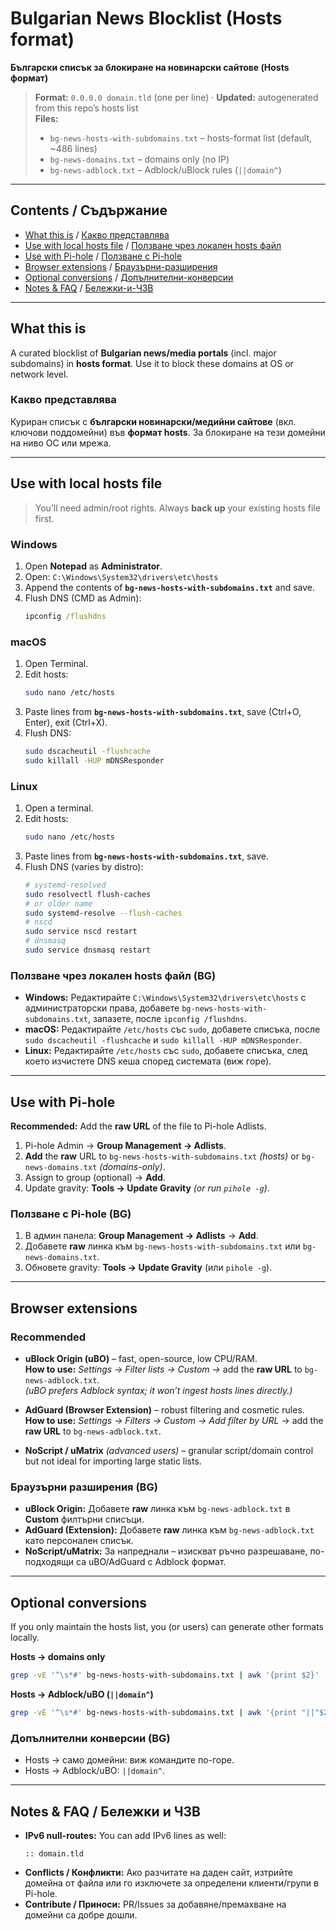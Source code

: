 # Bulgarian News Blocklist (Hosts format)
**Български списък за блокиране на новинарски сайтове (Hosts формат)**

> **Format:** `0.0.0.0 domain.tld` (one per line) · **Updated:** autogenerated from this repo’s hosts list  
> **Files:**  
> - `bg-news-hosts-with-subdomains.txt` – hosts-format list (default, ~486 lines)  
> - `bg-news-domains.txt` – domains only (no IP)  
> - `bg-news-adblock.txt` – Adblock/uBlock rules (`||domain^`)  

---

## Contents / Съдържание
- [What this is](#what-this-is) / [Какво представлява](#какво-представлява)
- [Use with local hosts file](#use-with-local-hosts-file) / [Ползване чрез локален hosts файл](#ползване-чрез-локален-hosts-файл)
- [Use with Pi-hole](#use-with-pi-hole) / [Ползване с Pi-hole](#ползване-с-pi-hole)
- [Browser extensions](#browser-extensions) / [Браузърни-разширения](#браузърни-разширения)
- [Optional conversions](#optional-conversions) / [Допълнителни-конверсии](#допълнителни-конверсии)
- [Notes & FAQ](#notes--faq) / [Бележки-и-ЧЗВ](#бележки-и-чзв)

---

## What this is
A curated blocklist of **Bulgarian news/media portals** (incl. major subdomains) in **hosts format**. Use it to block these domains at OS or network level.

### Какво представлява
Куриран списък с **български новинарски/медийни сайтове** (вкл. ключови поддомейни) във **формат hosts**. За блокиране на тези домейни на ниво ОС или мрежа.

---

## Use with local hosts file
> You’ll need admin/root rights. Always **back up** your existing hosts file first.

### Windows
1. Open **Notepad** as **Administrator**.  
2. Open: `C:\Windows\System32\drivers\etc\hosts`  
3. Append the contents of **`bg-news-hosts-with-subdomains.txt`** and save.  
4. Flush DNS (CMD as Admin):
   ```bat
   ipconfig /flushdns
   ```

### macOS
1. Open Terminal.  
2. Edit hosts:
   ```bash
   sudo nano /etc/hosts
   ```
3. Paste lines from **`bg-news-hosts-with-subdomains.txt`**, save (Ctrl+O, Enter), exit (Ctrl+X).  
4. Flush DNS:
   ```bash
   sudo dscacheutil -flushcache
   sudo killall -HUP mDNSResponder
   ```

### Linux
1. Open a terminal.  
2. Edit hosts:
   ```bash
   sudo nano /etc/hosts
   ```
3. Paste lines from **`bg-news-hosts-with-subdomains.txt`**, save.  
4. Flush DNS (varies by distro):
   ```bash
   # systemd-resolved
   sudo resolvectl flush-caches
   # or older name
   sudo systemd-resolve --flush-caches
   # nscd
   sudo service nscd restart
   # dnsmasq
   sudo service dnsmasq restart
   ```

### Ползване чрез локален hosts файл (BG)
- **Windows:** Редактирайте `C:\Windows\System32\drivers\etc\hosts` с администраторски права, добавете `bg-news-hosts-with-subdomains.txt`, запазете, после `ipconfig /flushdns`.  
- **macOS:** Редактирайте `/etc/hosts` със `sudo`, добавете списъка, после `sudo dscacheutil -flushcache` и `sudo killall -HUP mDNSResponder`.  
- **Linux:** Редактирайте `/etc/hosts` със `sudo`, добавете списъка, след което изчистете DNS кеша според системата (виж горе).

---

## Use with Pi-hole
**Recommended:** Add the **raw URL** of the file to Pi-hole Adlists.

1. Pi-hole Admin → **Group Management → Adlists**.  
2. **Add** the **raw** URL to `bg-news-hosts-with-subdomains.txt` *(hosts)* or `bg-news-domains.txt` *(domains-only)*.  
3. Assign to group (optional) → **Add**.  
4. Update gravity: **Tools → Update Gravity** *(or run `pihole -g`)*.

### Ползване с Pi-hole (BG)
1. В админ панела: **Group Management → Adlists** → **Add**.  
2. Добавете **raw** линка към `bg-news-hosts-with-subdomains.txt` или `bg-news-domains.txt`.  
3. Обновете gravity: **Tools → Update Gravity** (или `pihole -g`).

---

## Browser extensions
### Recommended
- **uBlock Origin (uBO)** – fast, open-source, low CPU/RAM.  
  **How to use:** *Settings → Filter lists → Custom →* add the **raw URL** to `bg-news-adblock.txt`.  
  *(uBO prefers Adblock syntax; it won’t ingest hosts lines directly.)*

- **AdGuard (Browser Extension)** – robust filtering and cosmetic rules.  
  **How to use:** *Settings → Filters → Custom → Add filter by URL* → add the **raw URL** to `bg-news-adblock.txt`.

- **NoScript / uMatrix** *(advanced users)* – granular script/domain control but not ideal for importing large static lists.

### Браузърни разширения (BG)
- **uBlock Origin:** Добавете **raw** линка към `bg-news-adblock.txt` в **Custom** филтърни списъци.  
- **AdGuard (Extension):** Добавете **raw** линка към `bg-news-adblock.txt` като персонален списък.  
- **NoScript/uMatrix:** За напреднали – изискват ръчно разрешаване, по-подходящи са uBO/AdGuard с Adblock формат.

---

## Optional conversions
If you only maintain the hosts list, you (or users) can generate other formats locally.

**Hosts → domains only**
```bash
grep -vE '^\s*#' bg-news-hosts-with-subdomains.txt | awk '{print $2}' | sed '/^\s*$/d' | sort -u > bg-news-domains.txt
```

**Hosts → Adblock/uBO (`||domain^`)**
```bash
grep -vE '^\s*#' bg-news-hosts-with-subdomains.txt | awk '{print "||"$2"^"}' | sort -u > bg-news-adblock.txt
```

### Допълнителни конверсии (BG)
- Hosts → само домейни: виж командите по-горе.  
- Hosts → Adblock/uBO: `||domain^`.

---

## Notes & FAQ / Бележки и ЧЗВ
- **IPv6 null-routes:** You can add IPv6 lines as well:
  ```
  :: domain.tld
  ```
- **Conflicts / Конфликти:** Ако разчитате на даден сайт, изтрийте домейна от файла или го изключете за определени клиенти/групи в Pi-hole.  
- **Contribute / Приноси:** PR/Issues за добавяне/премахване на домейни са добре дошли.
